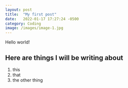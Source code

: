 ```yaml
---
layout: post
title:  "My first post"
date:   2022-01-17 17:27:24 -0500
category: Coding
image: /images/image-1.jpg
---
```

Hello world!

## Here are things I will be writing about
1. this
2. that
3. the other thing
